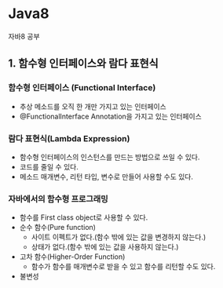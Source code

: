 # Java8
자바8 공부

## 1. 함수형 인터페이스와 람다 표현식

###  함수형 인터페이스 (Functional Interface)
- 추상 메소드를 오직 한 개만 가지고 있는 인터페이스 
- @FunctionalInterface Annotation을 가지고 있는 인터페이스

### 람다 표현식(Lambda Expression)
- 함수형 인터페이스의 인스턴스를 만드는 방법으로 쓰일 수 있다.
- 코드를 줄일 수 있다.
- 메소드 매개변수, 리턴 타입, 변수로 만들어 사용할 수도 있다.

### 자바에서의 함수형 프로그래밍
- 함수를 First class object로 사용할 수 있다.
- 순수 함수(Pure function)
  - 사이트 이펙트가 없다.(함수 밖에 있는 값을 변경하지 않는다.)
  - 상태가 없다.(함수 밖에 있는 값을 사용하지 않는다.)
- 고차 함수(Higher-Order Function)
  - 함수가 함수를 매개변수로 받을 수 있고 함수를 리턴할 수도 있다.
- 불변성


